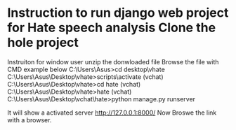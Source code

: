 # Instruction to run django web project for Hate speech analysis Clone the hole project
Instruiton for window user
unzip the donwloaded file
Browse the file with CMD example below
C:\Users\Asus>cd desktop\vhate
C:\Users\Asus\Desktop\vhate>scripts\activate
(vchat) C:\Users\Asus\Desktop\vhate>cd hate
(vchat) C:\Users\Asus\Desktop\vhate>hate
(vchat) C:\Users\Asus\Desktop\vchat\hate>python manage.py runserver

It will show a activated server http://127.0.0.1:8000/
Now Broswe the link with a browser.


